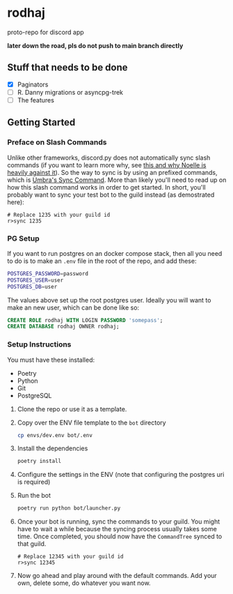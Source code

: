 # rodhaj
proto-repo for discord app

**later down the road, pls do not push to main branch directly**

## Stuff that needs to be done

- [x] Paginators
- [ ] R. Danny migrations or asyncpg-trek
- [ ] The features

## Getting Started

### Preface on Slash Commands

Unlike other frameworks, discord.py does not automatically sync slash commands (if you want to learn more why, see [this and why Noelle is heavily against it](https://github.com/No767/Zoee#preface-on-slash-commands-and-syncing)). So the way to sync is by using an prefixed commands, which is [Umbra's Sync Command](https://about.abstractumbra.dev/discord.py/2023/01/29/sync-command-example.html). More than likely you'll need to read up on how this slash command works in order to get started. In short, you'll probably want to sync your test bot to the guild instead (as demostrated here):

```
# Replace 1235 with your guild id
r>sync 1235
```

### PG Setup
If you want to run postgres on an docker compose stack,
then all you need to do is to make an `.env` file in the root of the repo,
and add these:

```bash
POSTGRES_PASSWORD=password
POSTGRES_USER=user
POSTGRES_DB=user
```

The values above set up the root postgres user. Ideally you will want to make an new user, which can be done like so:

```sql
CREATE ROLE rodhaj WITH LOGIN PASSWORD 'somepass';
CREATE DATABASE rodhaj OWNER rodhaj;
```

### Setup Instructions

You must have these installed:

- Poetry
- Python
- Git
- PostgreSQL

1. Clone the repo or use it as a template.
2. Copy over the ENV file template to the `bot` directory

    ```bash
    cp envs/dev.env bot/.env
    ```
3. Install the dependencies

    ```bash
    poetry install
    ```

4. Configure the settings in the ENV (note that configuring the postgres uri is required)

5. Run the bot
    
    ```bash
    poetry run python bot/launcher.py
    ```

6. Once your bot is running, sync the commands to your guild. You might have to wait a while because the syncing process usually takes some time. Once completed, you should now have the `CommandTree` synced to that guild. 

    ```
    # Replace 12345 with your guild id
    r>sync 12345 
    ```
7. Now go ahead and play around with the default commands. Add your own, delete some, do whatever you want now.
